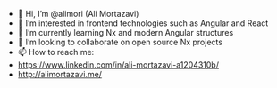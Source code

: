 - 👋 Hi, I’m @alimori (Ali Mortazavi)
- 👀 I’m interested in frontend technologies such as Angular and React
- 🌱 I’m currently learning Nx and modern Angular structures
- 💞️ I’m looking to collaborate on open source Nx projects
- 📫 How to reach me: 
- https://www.linkedin.com/in/ali-mortazavi-a1204310b/
- http://alimortazavi.me/

<!---
alimori/alimori is a ✨ special ✨ repository because its `README.md` (this file) appears on your GitHub profile.
You can click the Preview link to take a look at your changes.
--->
